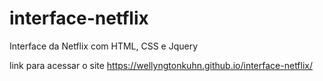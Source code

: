 # interface-netflix
Interface da Netflix com HTML, CSS e Jquery

link para acessar o site https://wellyngtonkuhn.github.io/interface-netflix/
